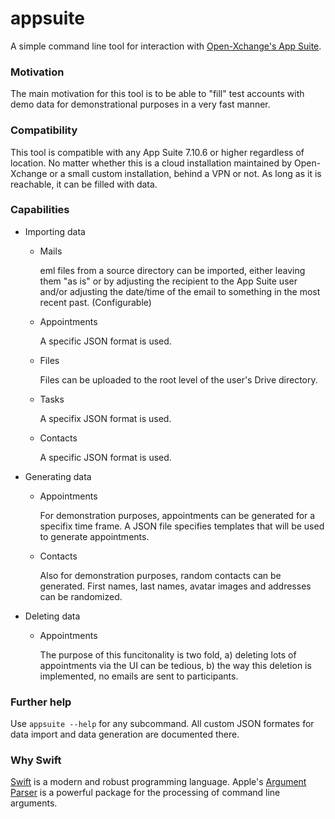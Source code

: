 # appsuite
A simple command line tool for interaction with [Open-Xchange's App Suite](https://www.open-xchange.com/products/ox-app-suite).

### Motivation

The main motivation for this tool is to be able to "fill" test accounts with demo data for demonstrational purposes in a very fast manner.

### Compatibility

This tool is compatible with any App Suite 7.10.6 or higher regardless of location. No matter whether this is a cloud installation maintained by Open-Xchange or a small custom installation, behind a VPN or not. As long as it is reachable, it can be filled with data.

### Capabilities
- Importing data
  - Mails

    eml files from a source directory can be imported, either leaving them "as is" or by adjusting the recipient to the App Suite user and/or adjusting the date/time of the email to something in the most recent past. (Configurable)

  - Appointments

    A specific JSON format is used.

  - Files

    Files can be uploaded to the root level of the user's Drive directory.

  - Tasks

    A specifix JSON format is used.

  - Contacts

    A specific JSON format is used.

- Generating data
  - Appointments

    For demonstration purposes, appointments can be generated for a specifix time frame. A JSON file specifies templates that will be used to generate appointments.
    
  - Contacts

    Also for demonstration purposes, random contacts can be generated. First names, last names, avatar images and addresses can be randomized.
    
- Deleting data
  - Appointments

    The purpose of this funcitonality is two fold, a) deleting lots of appointments via the UI can be tedious, b) the way this deletion is implemented, no emails are sent to participants.

### Further help

Use `appsuite --help` for any subcommand. All custom JSON formates for data import and data generation are documented there.

### Why Swift

[Swift](https://www.swift.org) is a modern and robust programming language. Apple's [Argument Parser](https://github.com/apple/swift-argument-parser) is a powerful package for the processing of command line arguments.
